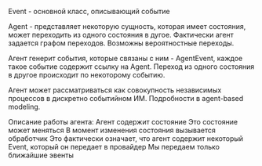 Event - основной класс, описывающий событие

Agent - представляет некоторую сущность, которая имеет состояния, может переходить из одного
состояния в дугое. Фактически агент задается графом переходов. Возможны вероятностные переходы.

Агент генерит события, которые связаны с ним - AgentEvent, каждое такое событие содержит ссылку на
Agent. Переход из одного состояния в другое происходит по некоторому событию.

Агент может рассматриваться как совокупность независимых процессов в дискретно событийном ИМ.
Подробности в agent-based modeling.

Описание работы агента:
Агент содержит состояние Это состояние может меняться В момент изменения состояния вызывается
обработчик Это фактически означает, что агент содержит некоторый Event, который он передает в
провайдер Мы передаем только ближайшие эвенты 
